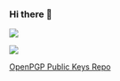 ### Hi there 👋

![](https://github-readme-stats-ten-pi-28.vercel.app/api?username=yijiechoo16163&show_icons=true&include_all_commits=true)



![](https://github-readme-stats-ten-pi-28.vercel.app/api/top-langs/?username=yijiechoo16163)

[OpenPGP Public Keys Repo](https://github.com/yijiechoo16163/OpenPGP-public-keys)


<!--
**yijiechoo16163/yijiechoo16163** is a ✨ _special_ ✨ repository because its `README.md` (this file) appears on your GitHub profile.

Here are some ideas to get you started:

- 🔭 I’m currently working on ...
- 🌱 I’m currently learning ...
- 👯 I’m looking to collaborate on ...
- 🤔 I’m looking for help with ...
- 💬 Ask me about ...
- 📫 How to reach me: ...
- 😄 Pronouns: ...
- ⚡ Fun fact: ...
-->
